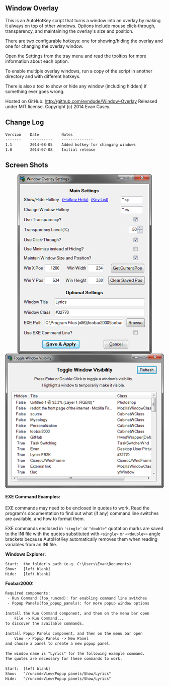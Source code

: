 ## Window Overlay
This is an AutoHotKey script that turns a window into an overlay by making it always on top of other windows. Options include mouse click-through, transparency, and maintaining the overlay's size and position.

There are two configurable hotkeys: one for showing/hiding the overlay and one for changing the overlay window.

Open the Settings from the tray menu and read the tooltips for more information about each option.

To enable multiple overlay windows, run a copy of the script in another directory and with different hotkeys.

There is also a tool to show or hide any window (including hidden) if something ever goes wrong.

Hosted on GitHub: http://github.com/evndude/Window-Overlay
Released under MIT license. Copyright (c) 2014 Evan Casey.


## Change Log
```
Version    Date          Notes
-------    ----------    --------------
1.1        2014-08-05    Added hotkey for changing windows
1.0        2014-07-08    Initial release
```


## Screen Shots
<img src="https://raw.githubusercontent.com/evndude/evndude.github.io/master/Windows-Overlay_files/Settings.png" alt="Settings screenshot" style="display: block; margin-left: auto; margin-right: auto;">

<img src="https://raw.githubusercontent.com/evndude/evndude.github.io/master/Windows-Overlay_files/ToggleWindowVisibility.png" alt="Toggle Window Visibility screenshot" style="display: block; margin-left: auto; margin-right: auto;">

#### EXE Command Examples:
EXE commands may need to be enclosed in quotes to work. Read the program's documentation to find out what (if any) command line switches are available, and how to format them.

EXE commands enclosed in `'single'` or `"double"` quotation marks are saved to the INI file with the quotes substituted with `<single>` or `<<double>>` angle brackets because AutoHotKey automatically removes them when reading variables from an INI file.

**Windows Explorer:**
```
Start:  the folder's path (e.g. C:\Users\Evan\Documents)
Show:   [left blank]
Hide:   [left blank]
```

**Foobar2000:**
```
Required components:
 - Run Command (foo_runcmd): for enabling command line switches
 - Popup Panels(foo_popup_panels): for more popup window options
 
Install the Run Command component, and then on the menu bar open
	File -> Run Command...
to discover the available commands.

Install Popup Panels component, and then on the menu bar open
	View -> Popup Panels -> New Panel
and choose a panel to create a new popup panel.

The window name is "Lyrics" for the following example command.
The quotes are necessary for these commands to work.

Start: 	[left blank]
Show: 	"/runcmd=View/Popup panels/Show/Lyrics"
Hide: 	"/runcmd=View/Popup panels/Show/Lyrics"
```
